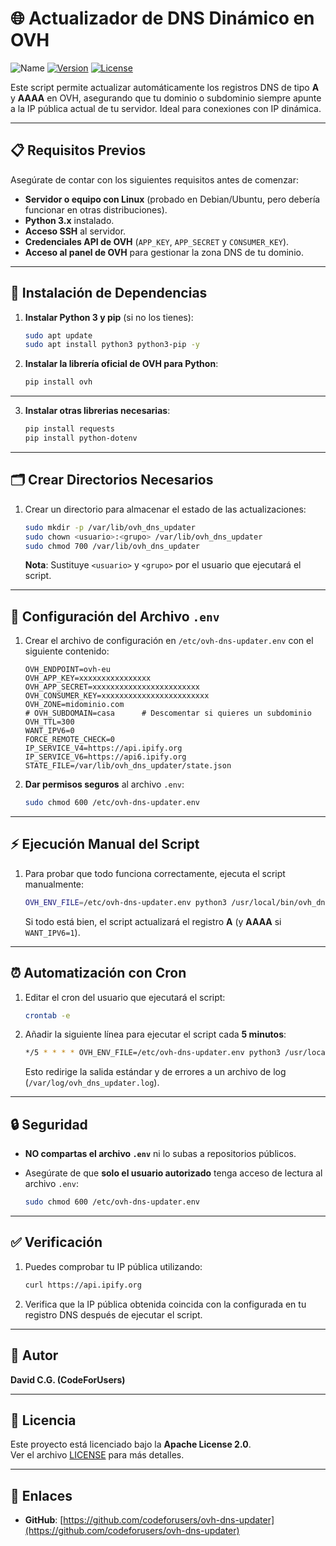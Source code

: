 # 🌐 Actualizador de DNS Dinámico en OVH


![Name](https://img.shields.io/badge/Name-OVHDNSUpdaterScript-red)
[![Version](https://img.shields.io/badge/version-v1.0.0-blue)](https://github.com/codeforusers/ovh-dns-updater/releases)
[![License](https://img.shields.io/badge/license-Apache%202.0-green)](https://opensource.org/licenses/Apache-2.0)


Este script permite actualizar automáticamente los registros DNS de tipo **A** y **AAAA** en OVH, asegurando que tu dominio o subdominio siempre apunte a la IP pública actual de tu servidor. Ideal para conexiones con IP dinámica.

---

## 📋 Requisitos Previos

Asegúrate de contar con los siguientes requisitos antes de comenzar:

- **Servidor o equipo con Linux** (probado en Debian/Ubuntu, pero debería funcionar en otras distribuciones).
- **Python 3.x** instalado.
- **Acceso SSH** al servidor.
- **Credenciales API de OVH** (`APP_KEY`, `APP_SECRET` y `CONSUMER_KEY`).
- **Acceso al panel de OVH** para gestionar la zona DNS de tu dominio.

---

## 🚀 Instalación de Dependencias

1. **Instalar Python 3 y pip** (si no los tienes):

    ```bash
    sudo apt update
    sudo apt install python3 python3-pip -y
    ```

2. **Instalar la librería oficial de OVH para Python**:

    ```bash
    pip install ovh
    ```

---
3. **Instalar otras librerias necesarias**:

    ```bash
    pip install requests
    pip install python-dotenv
    ```

---

## 🗂️ Crear Directorios Necesarios

1. Crear un directorio para almacenar el estado de las actualizaciones:

    ```bash
    sudo mkdir -p /var/lib/ovh_dns_updater
    sudo chown <usuario>:<grupo> /var/lib/ovh_dns_updater
    sudo chmod 700 /var/lib/ovh_dns_updater
    ```

   **Nota**: Sustituye `<usuario>` y `<grupo>` por el usuario que ejecutará el script.

---

## 🔧 Configuración del Archivo `.env`

1. Crear el archivo de configuración en `/etc/ovh-dns-updater.env` con el siguiente contenido:

    ```env
    OVH_ENDPOINT=ovh-eu
    OVH_APP_KEY=xxxxxxxxxxxxxxxx
    OVH_APP_SECRET=xxxxxxxxxxxxxxxxxxxxxxxx
    OVH_CONSUMER_KEY=xxxxxxxxxxxxxxxxxxxxxxxx
    OVH_ZONE=midominio.com
    # OVH_SUBDOMAIN=casa      # Descomentar si quieres un subdominio
    OVH_TTL=300
    WANT_IPV6=0
    FORCE_REMOTE_CHECK=0
    IP_SERVICE_V4=https://api.ipify.org
    IP_SERVICE_V6=https://api6.ipify.org
    STATE_FILE=/var/lib/ovh_dns_updater/state.json
    ```

2. **Dar permisos seguros** al archivo `.env`:

    ```bash
    sudo chmod 600 /etc/ovh-dns-updater.env
    ```

---

## ⚡ Ejecución Manual del Script

1. Para probar que todo funciona correctamente, ejecuta el script manualmente:

    ```bash
    OVH_ENV_FILE=/etc/ovh-dns-updater.env python3 /usr/local/bin/ovh_dns_update.py
    ```

    Si todo está bien, el script actualizará el registro **A** (y **AAAA** si `WANT_IPV6=1`).

---

## ⏰ Automatización con Cron

1. Editar el cron del usuario que ejecutará el script:

    ```bash
    crontab -e
    ```

2. Añadir la siguiente línea para ejecutar el script cada **5 minutos**:

    ```bash
    */5 * * * * OVH_ENV_FILE=/etc/ovh-dns-updater.env python3 /usr/local/bin/ovh_dns_update.py >> /var/log/ovh_dns_updater.log 2>&1
    ```

    Esto redirige la salida estándar y de errores a un archivo de log (`/var/log/ovh_dns_updater.log`).

---

## 🔒 Seguridad

- **NO compartas el archivo `.env`** ni lo subas a repositorios públicos.
- Asegúrate de que **solo el usuario autorizado** tenga acceso de lectura al archivo `.env`:

    ```bash
    sudo chmod 600 /etc/ovh-dns-updater.env
    ```

---

## ✅ Verificación

1. Puedes comprobar tu IP pública utilizando:

    ```bash
    curl https://api.ipify.org
    ```

2. Verifica que la IP pública obtenida coincida con la configurada en tu registro DNS después de ejecutar el script.

---

## 📅 Autor

**David C.G. (CodeForUsers)**


---

## 📜 Licencia

Este proyecto está licenciado bajo la **Apache License 2.0**.  
Ver el archivo [LICENSE](LICENSE) para más detalles.

---

## 🔗 Enlaces

- **GitHub**: [https://github.com/codeforusers/ovh-dns-updater](https://github.com/codeforusers/ovh-dns-updater)
